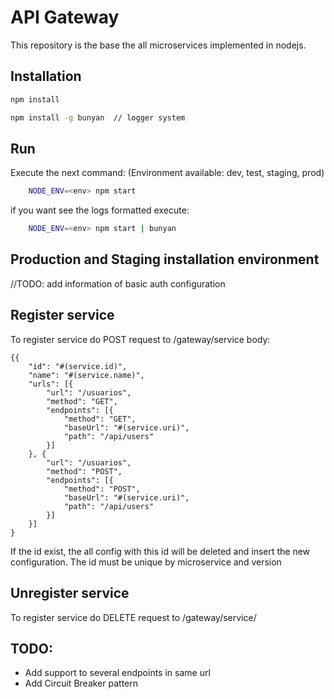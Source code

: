 # API Gateway
This repository is the base the all microservices implemented in nodejs.

## Installation

```bash
npm install

npm install -g bunyan  // logger system
```

## Run
Execute the next command: (Environment available: dev, test, staging, prod)

```bash
    NODE_ENV=<env> npm start
```

if you want see the logs formatted execute:

```bash
    NODE_ENV=<env> npm start | bunyan
```

## Production and Staging installation environment
//TODO: add information of basic auth configuration


## Register service
To register service do POST request to /gateway/service
body:
````
{{
    "id": "#(service.id)",
    "name": "#(service.name)",
    "urls": [{
        "url": "/usuarios",
        "method": "GET",
        "endpoints": [{
            "method": "GET",
            "baseUrl": "#(service.uri)",
            "path": "/api/users"
        }]
    }, {
        "url": "/usuarios",
        "method": "POST",
        "endpoints": [{
            "method": "POST",
            "baseUrl": "#(service.uri)",
            "path": "/api/users"
        }]
    }]
}

````

If the id exist, the all config with this id will be deleted and insert the new configuration.
The id must be unique by microservice and version

## Unregister service
To register service do DELETE request to /gateway/service/<idService>


## TODO:
* Add support to several endpoints in same url
* Add Circuit Breaker pattern
